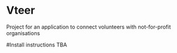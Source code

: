 # Vteer
 Project for an application to connect volunteers with not-for-profit organisations
 
 #Install instructions
 TBA
 
 
